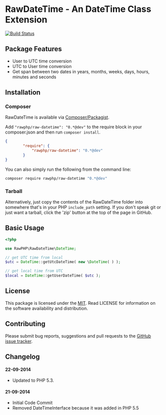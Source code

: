 # RawDateTime - An DateTime Class Extension

[![Build Status](https://travis-ci.org/rawphp/RawDateTime.svg?branch=master)](https://travis-ci.org/rawphp/RawDateTime)

## Package Features
- User to UTC time conversion
- UTC to User time conversion
- Get span between two dates in years, months, weeks, days, hours, minutes and seconds

## Installation

### Composer
RawDateTime is available via [Composer/Packagist](https://packagist.org/packages/rawphp/raw-datetime).

Add `"rawphp/raw-datetime": "0.*@dev"` to the require block in your composer.json and then run `composer install`.

```json
{
        "require": {
            "rawphp/raw-datetime": "0.*@dev"
        }
}
```

You can also simply run the following from the command line:

```sh
composer require rawphp/raw-datetime "0.*@dev"
```

### Tarball
Alternatively, just copy the contents of the RawDateTime folder into somewhere that's in your PHP `include_path` setting. If you don't speak git or just want a tarball, click the 'zip' button at the top of the page in GitHub.

## Basic Usage

```php
<?php

use RawPHP\RawDateTime\DateTime;

// get UTC time from local
$utc = DateTime::getUtcDateTime( new \DateTime( ) );

// get local time from UTC
$local = DateTime::getUserDateTime( $utc );
```

## License
This package is licensed under the [MIT](https://github.com/rawphp/RawDateTime/blob/master/LICENSE). Read LICENSE for information on the software availability and distribution.

## Contributing

Please submit bug reports, suggestions and pull requests to the [GitHub issue tracker](https://github.com/rawphp/RawDateTime/issues).

## Changelog

#### 22-09-2014
- Updated to PHP 5.3.

#### 21-09-2014
- Initial Code Commit
- Removed DateTimeInterface because it was added in PHP 5.5
